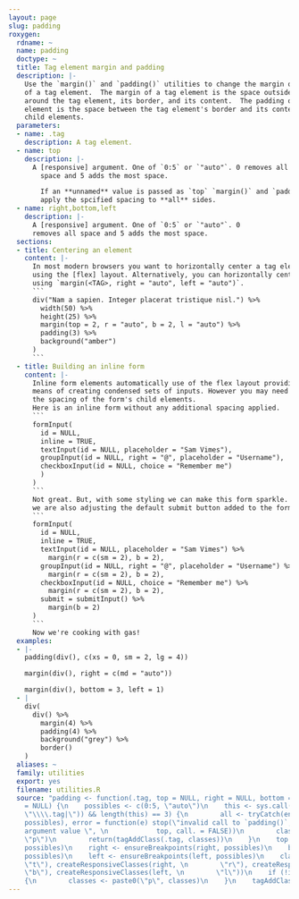 ```yaml
---
layout: page
slug: padding
roxygen:
  rdname: ~
  name: padding
  doctype: ~
  title: Tag element margin and padding
  description: |-
    Use the `margin()` and `padding()` utilities to change the margin or padding
    of a tag element.  The margin of a tag element is the space outside and
    around the tag element, its border, and its content.  The padding of a tag
    element is the space between the tag element's border and its content or
    child elements.
  parameters:
  - name: .tag
    description: A tag element.
  - name: top
    description: |-
      A [responsive] argument. One of `0:5` or `"auto"`. 0 removes all
        space and 5 adds the most space.

        If an **unnamed** value is passed as `top` `margin()` and `padding()` will
        apply the spcified spacing to **all** sides.
  - name: right,bottom,left
    description: |-
      A [responsive] argument. One of `0:5` or `"auto"`. 0
      removes all space and 5 adds the most space.
  sections:
  - title: Centering an element
    content: |-
      In most modern browsers you want to horizontally center a tag element
      using the [flex] layout. Alternatively, you can horizontally center an element
      using `margin(<TAG>, right = "auto", left = "auto")`.
      ```
      div("Nam a sapien. Integer placerat tristique nisl.") %>%
        width(50) %>%
        height(25) %>%
        margin(top = 2, r = "auto", b = 2, l = "auto") %>%
        padding(3) %>%
        background("amber")
      )
      ```
  - title: Building an inline form
    content: |-
      Inline form elements automatically use of the flex layout providing you a
      means of creating condensed sets of inputs. However you may need to adjust
      the spacing of the form's child elements.
      Here is an inline form without any additional spacing applied.
      ```
      formInput(
        id = NULL,
        inline = TRUE,
        textInput(id = NULL, placeholder = "Sam Vimes"),
        groupInput(id = NULL, right = "@", placeholder = "Username"),
        checkboxInput(id = NULL, choice = "Remember me")
        )
      )
      ```
      Not great. But, with some styling we can make this form sparkle. Notice
      we are also adjusting the default submit button added to the form input.
      ```
      formInput(
        id = NULL,
        inline = TRUE,
        textInput(id = NULL, placeholder = "Sam Vimes") %>%
          margin(r = c(sm = 2), b = 2),
        groupInput(id = NULL, right = "@", placeholder = "Username") %>%
          margin(r = c(sm = 2), b = 2),
        checkboxInput(id = NULL, choice = "Remember me") %>%
          margin(r = c(sm = 2), b = 2),
        submit = submitInput() %>%
          margin(b = 2)
      )
      ```
      Now we're cooking with gas!
  examples:
  - |-
    padding(div(), c(xs = 0, sm = 2, lg = 4))

    margin(div(), right = c(md = "auto"))

    margin(div(), bottom = 3, left = 1)
  - |
    div(
      div() %>%
        margin(4) %>%
        padding(4) %>%
        background("grey") %>%
        border()
    )
  aliases: ~
  family: utilities
  export: yes
  filename: utilities.R
  source: "padding <- function(.tag, top = NULL, right = NULL, bottom = NULL, \n    left
    = NULL) {\n    possibles <- c(0:5, \"auto\")\n    this <- sys.call()\n    if (all(re(names2(this),
    \"\\\\.tag|\")) && length(this) == 3) {\n        all <- tryCatch(ensureBreakpoints(top,
    possibles), error = function(e) stop(\"invalid call to `padding()`, unexpected
    argument value \", \n            top, call. = FALSE))\n        classes <- createResponsiveClasses(all,
    \"p\")\n        return(tagAddClass(.tag, classes))\n    }\n    top <- ensureBreakpoints(top,
    possibles)\n    right <- ensureBreakpoints(right, possibles)\n    bottom <- ensureBreakpoints(bottom,
    possibles)\n    left <- ensureBreakpoints(left, possibles)\n    classes <- c(createResponsiveClasses(top,
    \"t\"), createResponsiveClasses(right, \n        \"r\"), createResponsiveClasses(bottom,
    \"b\"), createResponsiveClasses(left, \n        \"l\"))\n    if (!is.null(classes))
    {\n        classes <- paste0(\"p\", classes)\n    }\n    tagAddClass(.tag, classes)\n}"
---
```

